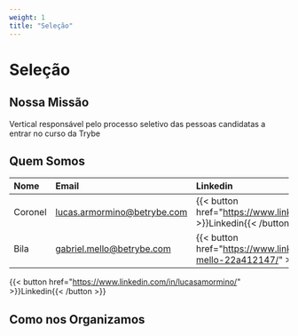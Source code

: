 ```yaml
---
weight: 1
title: "Seleção"
---
```


# Seleção

## Nossa Missão
Vertical responsável pelo processo seletivo das pessoas candidatas a entrar no curso da Trybe


## Quem Somos

| Nome        | Email		| Linkedin    	|
| :---        | :---        | :---          |
| Coronel      | lucas.armormino@betrybe.com       | {{< button href="https://www.linkedin.com/in/lucasamormino/" >}}Linkedin{{< /button >}}   |
| Bila   | gabriel.mello@betrybe.com        | {{< button href="https://www.linkedin.com/in/gabriel-soares-mello-22a412147/" >}}Linkedin{{< /button >}}      |

{{< button href="https://www.linkedin.com/in/lucasamormino/" >}}Linkedin{{< /button >}}
## Como nos Organizamos